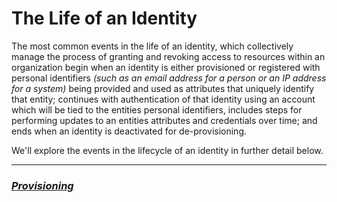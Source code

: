 # The Life of an Identity

The most common events in the life of an identity, which collectively manage the process of granting and revoking access to resources within an organization begin when an identity is either provisioned or registered with personal identifiers *(such as an email address for a person or an IP address for a system)* being provided and used as attributes that uniquely identify that entity; continues with authentication of that identity using an account which will be tied to the entities personal identifiers, includes steps for performing updates to an entities attributes and credentials over time; and ends when an identity is deactivated for de-provisioning.

We'll explore the events in the lifecycle of an identity in further detail below.

---

### ***[Provisioning](https://github.com/acfriday/life-of-an-identity/blob/main/provisioning/README.md)***
